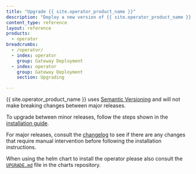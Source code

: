 ```yaml
---
title: "Upgrade {{ site.operator_product_name }}"
description: "Deploy a new version of {{ site.operator_product_name }} using Helm"
content_type: reference
layout: reference
products:
  - operator
breadcrumbs:
  - /operator/
  - index: operator
    group: Gateway Deployment
  - index: operator
    group: Gateway Deployment
    section: Upgrading

---
```


{{ site.operator_product_name }} uses [Semantic Versioning](https://semver.org/) and will not make breaking changes between major releases.

To upgrade between minor releases, follow the steps shown in the [installation guide](/operator/install/).

For major releases, consult the [changelog](/operator/changelog/) to see if there are any changes that require manual intervention before following the installation instructions.

When using the helm chart to install the operator please also consult the [`UPGRADE.md`](https://github.com/Kong/charts/blob/main/charts/gateway-operator/UPGRADE.md) file in the charts repository.
